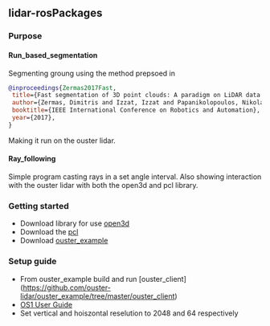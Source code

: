 ## lidar-rosPackages
### Purpose
#### Run_based_segmentation
Segmenting groung using the method prepsoed in 
 ```bib
@inproceedings{Zermas2017Fast,
  title={Fast segmentation of 3D point clouds: A paradigm on LiDAR data for autonomous vehicle applications},
  author={Zermas, Dimitris and Izzat, Izzat and Papanikolopoulos, Nikolaos},
  booktitle={IEEE International Conference on Robotics and Automation},
  year={2017},
}
```
Making it run on the ouster lidar.

#### Ray_following
Simple program casting rays in a set angle interval. Also showing interaction with the ouster lidar with both the 
open3d and pcl library.

### Getting started
- Download library for use [open3d](https://pypi.org/project/open-3d/) 
- Download the [pcl](https://github.com/strawlab/python-pcl)
- Download [ouster_example](https://github.com/ouster-lidar/ouster_example)

### Setup guide
- From ouster_example build and run [ouster_client] (https://github.com/ouster-lidar/ouster_example/tree/master/ouster_client)
- [OS1 User Guide](https://drive.google.com/file/d/1Ww8KSlRaKdyPaOmQRnItZsrmJls8crG-/view)
- Set vertical and hoiszontal reselution to 2048 and 64 respectively 


